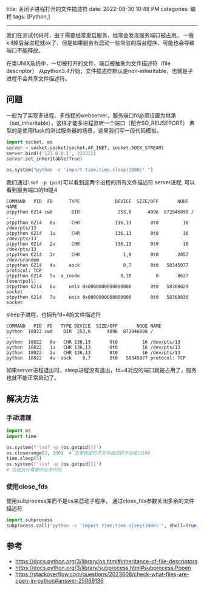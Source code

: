 title: 关闭子进程打开的文件描述符
date: 2022-08-30 10:48 PM
categories: 编程
tags: [Python,]

----

我们在测试代码时，由于需要经常重启服务，经常会发现服务端口被占用。
一般kill掉后台进程就ok了，但是如果服务有启动一些常驻的后台程序，可能也会导致端口不能释放。

在类UNIX系统中，一切被打开的文件、端口被抽象为文件描述符（file descriptor）
从python3.4开始，文件描述符默认是non-inheritable，也就是子进程不会共享文件描述符。
<!--more-->

## 问题
一般为了实现多进程、多线程的webserver，服务端口fd必须设置为继承（set_inheritable），这样才能多进程监听一个端口（配合SO_REUSEPORT）
典型的是使用flask的测试服务器的场景，这里我们写一段代码模拟。

```python
import socket, os
server = socket.socket(socket.AF_INET, socket.SOCK_STREAM)
server.bind(('127.0.0.1', 22222))
server.set_inheritable(True)

os.system("python -c 'import time;time.sleep(1000)' ")
```

我们通过`lsof -p {pid}`可以看到这两个进程的所有文件描述符
server进程, 可以看到服务端口的fd是4
```
COMMAND   PID  FD      TYPE             DEVICE  SIZE/OFF       NODE NAME
ptpython 6214 cwd       DIR              253,0      4096  872946898 /
...
ptpython 6214   0u      CHR             136,13       0t0         16 /dev/pts/13
ptpython 6214   1u      CHR             136,13       0t0         16 /dev/pts/13
ptpython 6214   2u      CHR             136,13       0t0         16 /dev/pts/13
ptpython 6214   3r      CHR                1,9       0t0       2057 /dev/urandom
ptpython 6214   4u     sock                0,7       0t0   58345077 protocol: TCP
ptpython 6214   5u  a_inode               0,10         0       8627 [eventpoll]
ptpython 6214   6u     unix 0x0000000000000000       0t0   58368029 socket
ptpython 6214   7u     unix 0x0000000000000000       0t0   58368030 socket
```

sleep子进程，也拥有fd=4的文件描述符
```
COMMAND   PID  FD   TYPE DEVICE  SIZE/OFF       NODE NAME
python  18022 cwd    DIR  253,0      4096  872946898 /
...
python  18022   0u   CHR 136,13       0t0         16 /dev/pts/13
python  18022   1u   CHR 136,13       0t0         16 /dev/pts/13
python  18022   2u   CHR 136,13       0t0         16 /dev/pts/13
python  18022   4u  sock    0,7       0t0   58345077 protocol: TCP
```

如果server进程退出时，sleep进程没有退出，fd=4对应的端口就被占用了，服务也就不能正常启动了。


## 解决方法
### 手动清理
```Python
import os
import time

os.system(f'lsof -p {os.getpid()}')
os.closerange(3, 100)  # 这里假定打开文件描述符不会超过100
time.sleep(5)
os.system(f'lsof -p {os.getpid()}')
# 后面执行需要的业务代码
```

### 使用close_fds
使用subprocess库而不是os来启动子程序， 通过close_fds参数关闭多余的文件描述符
```python
import subprocess
subprocess.call("python -c 'import time;time.sleep(1000)'", shell=True, close_fds=True)
```

## 参考
- https://docs.python.org/3/library/os.html#inheritance-of-file-descriptors
- https://docs.python.org/3/library/subprocess.html#subprocess.Popen
- https://stackoverflow.com/questions/2023608/check-what-files-are-open-in-python#answer-25069136
